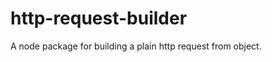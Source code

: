 http-request-builder
====================

A node package for building a plain http request from object.
